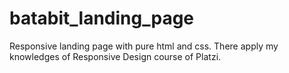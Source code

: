 # batabit_landing_page
Responsive landing page with pure html and css. There apply my knowledges of Responsive Design course of Platzi. 
